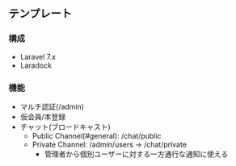## テンプレート

### 構成

- Laravel 7.x
- Laradock

### 機能

- マルチ認証(/admin)
- 仮会員/本登録
- チャット(ブロードキャスト)
    - Public Channel(#general): /chat/public
    - Private Channel: /admin/users -> /chat/private    
        - 管理者から個別ユーザーに対する一方通行な通知に使える

